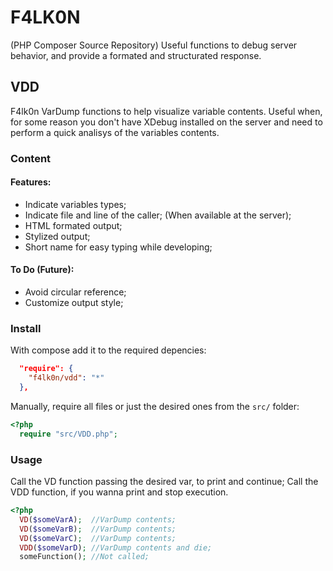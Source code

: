# F4LK0N
(PHP Composer Source Repository)
Useful functions to debug server behavior, and provide a formated and structurated response.

## VDD
F4lk0n VarDump functions to help visualize variable contents.
Useful when, for some reason you don't have XDebug installed on the server and
need to perform a quick analisys of the variables contents.

### Content

#### Features:
- Indicate variables types;
- Indicate file and line of the caller; (When available at the server);
- HTML formated output;
- Stylized output;
- Short name for easy typing while developing;

#### To Do (Future):
- Avoid circular reference;
- Customize output style;

### Install
With compose add it to the required depencies:
```json
  "require": {
    "f4lk0n/vdd": "*"
  },
```
Manually, require all files or just the desired ones from the `src/` folder:
```php
<?php
  require "src/VDD.php";
```

### Usage
Call the VD function passing the desired var, to print and continue;
Call the VDD function, if you wanna print and stop execution.
```php
<?php
  VD($someVarA);  //VarDump contents;
  VD($someVarB);  //VarDump contents;
  VD($someVarC);  //VarDump contents;
  VDD($someVarD); //VarDump contents and die;
  someFunction(); //Not called;
```
